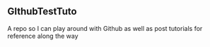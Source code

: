 ## GIthubTestTuto
A repo so I can play around with Github as well as post tutorials for reference along the way
